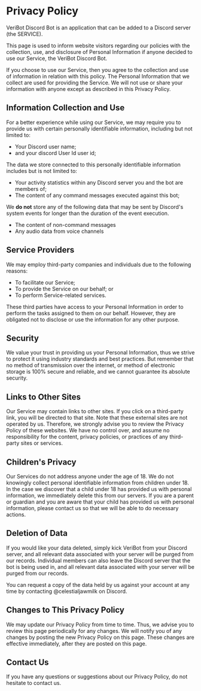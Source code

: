 # Privacy Policy
VeriBot Discord Bot is an application that can be added to a Discord server (the SERVICE).

This page is used to inform website visitors regarding our policies with the collection, use, and disclosure of Personal Information if anyone decided to use our Service, the VeriBot Discord Bot.

If you choose to use our Service, then you agree to the collection and use of information in relation with this policy. The Personal Information that we collect are used for providing the Service. We will not use or share your information with anyone except as described in this Privacy Policy.

## Information Collection and Use
For a better experience while using our Service, we may require you to provide us with certain personally identifiable information, including but not limited to:

- Your Discord user name;
- and your discord User Id user id;

The data we store connected to this personally identifiable information includes but is not limited to:
- Your activity statistics within any Discord server you and the bot are members of;
- The content of any command messages executed against this bot;

We **do not** store any of the following data that may be sent by Discord's system events for longer than the duration of the event execution.
- The content of non-command messages
- Any audio data from voice channels

## Service Providers
We may employ third-party companies and individuals due to the following reasons:

- To facilitate our Service;
- To provide the Service on our behalf; or
- To perform Service-related services.

These third parties have access to your Personal Information in order to perform the tasks assigned to them on our behalf. However, they are obligated not to disclose or use the information for any other purpose.

## Security
We value your trust in providing us your Personal Information, thus we strive to protect it using industry standards and best practices. But remember that no method of transmission over the internet, or method of electronic storage is 100% secure and reliable, and we cannot guarantee its absolute security.

## Links to Other Sites
Our Service may contain links to other sites. If you click on a third-party link, you will be directed to that site. Note that these external sites are not operated by us. Therefore, we strongly advise you to review the Privacy Policy of these websites. We have no control over, and assume no responsibility for the content, privacy policies, or practices of any third-party sites or services.

## Children's Privacy
Our Services do not address anyone under the age of 18. We do not knowingly collect personal identifiable information from children under 18. In the case we discover that a child under 18 has provided us with personal information, we immediately delete this from our servers. If you are a parent or guardian and you are aware that your child has provided us with personal information, please contact us so that we will be able to do necessary actions.

## Deletion of Data
If you would like your data deleted, simply kick VeriBot from your Discord server, and all relevant data associated with your server will be purged from our records.
Individual members can also leave the Discord server that the bot is being used in, and all relevant data associated with your server will be purged from our records.

You can request a copy of the data held by us against your account at any time by contacting @celestialjawmilk on Discord.

## Changes to This Privacy Policy
We may update our Privacy Policy from time to time. Thus, we advise you to review this page periodically for any changes. We will notify you of any changes by posting the new Privacy Policy on this page. These changes are effective immediately, after they are posted on this page.

## Contact Us
If you have any questions or suggestions about our Privacy Policy, do not hesitate to contact us.